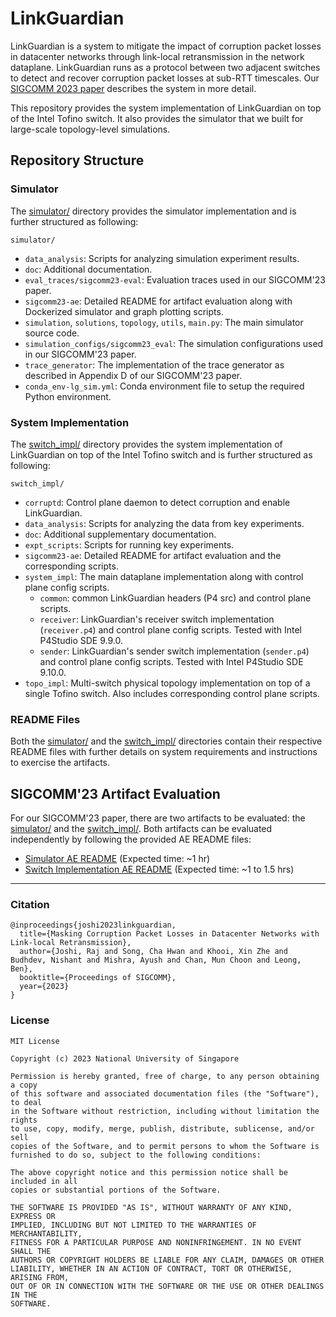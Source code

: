 # LinkGuardian

LinkGuardian is a system to mitigate the impact of corruption packet losses in datacenter networks through link-local retransmission in the network dataplane.
LinkGuardian runs as a protocol between two adjacent switches to detect and recover corruption packet losses at sub-RTT timescales. Our [SIGCOMM 2023 paper](https://rajkiranjoshi.github.io/files/papers/sigcomm23-linkguardian.pdf) describes the system in more detail.

This repository provides the system implementation of LinkGuardian on top of the Intel Tofino switch. It also provides the simulator that we built for large-scale topology-level simulations.

## Repository Structure

### Simulator

The [simulator/](./simulator/) directory provides the simulator implementation and is further structured as following:

`simulator/`
* `data_analysis`: Scripts for analyzing simulation experiment results.
* `doc`: Additional documentation.
* `eval_traces/sigcomm23-eval`: Evaluation traces used in our SIGCOMM'23 paper.
* `sigcomm23-ae`: Detailed README for artifact evaluation along with Dockerized simulator and graph plotting scripts.
* `simulation`, `solutions`, `topology`, `utils`, `main.py`: The main simulator source code.
* `simulation_configs/sigcomm23_eval`: The simulation configurations used in our SIGCOMM'23 paper.
* `trace_generator`: The implementation of the trace generator as described in Appendix D of our SIGCOMM'23 paper.
* `conda_env-lg_sim.yml`: Conda environment file to setup the required Python environment. 

### System Implementation

The [switch_impl/](./switch_impl/) directory provides the system implementation of LinkGuardian on top of the Intel Tofino switch and is further structured as following:

`switch_impl/`
* `corruptd`: Control plane daemon to detect corruption and enable LinkGuardian.
* `data_analysis`: Scripts for analyzing the data from key experiments.
* `doc`: Additional supplementary documentation.
* `expt_scripts`: Scripts for running key experiments. 
* `sigcomm23-ae`: Detailed README for artifact evaluation and the corresponding
  scripts. 
* `system_impl`: The main dataplane implementation along with control plane
  config scripts.
  * `common`: common LinkGuardian headers (P4 src) and control plane scripts.
  * `receiver`: LinkGuardian's receiver switch implementation (`receiver.p4`) and
    control plane config scripts. Tested with Intel P4Studio SDE 9.9.0.
  * `sender`: LinkGuardian's sender switch implementation (`sender.p4`) and
    control plane config scripts. Tested with Intel P4Studio SDE 9.10.0.
* `topo_impl`: Multi-switch physical topology implementation on top of a
    single Tofino switch. Also includes corresponding control plane scripts.

### README Files
Both the [simulator/](./simulator/) and the [switch_impl/](./switch_impl/) directories contain their respective README files with further details on system requirements and instructions to exercise the artifacts.


## SIGCOMM'23 Artifact Evaluation

For our SIGCOMM'23 paper, there are two artifacts to be evaluated: the [simulator/](./simulator/) and the [switch_impl/](./switch_impl/). Both artifacts can be evaluated independently by following the provided AE README files:
* [Simulator AE README](./simulator/sigcomm23-ae/README.md) (Expected time: ~1 hr)
* [Switch Implementation AE README](./switch_impl/sigcomm23-ae/README.md) (Expected time: ~1 to 1.5 hrs)

---
### Citation
```
@inproceedings{joshi2023linkguardian,
  title={Masking Corruption Packet Losses in Datacenter Networks with Link-local Retransmission},
  author={Joshi, Raj and Song, Cha Hwan and Khooi, Xin Zhe and Budhdev, Nishant and Mishra, Ayush and Chan, Mun Choon and Leong, Ben},
  booktitle={Proceedings of SIGCOMM},
  year={2023}
}
```
### License
```
MIT License

Copyright (c) 2023 National University of Singapore

Permission is hereby granted, free of charge, to any person obtaining a copy
of this software and associated documentation files (the "Software"), to deal
in the Software without restriction, including without limitation the rights
to use, copy, modify, merge, publish, distribute, sublicense, and/or sell
copies of the Software, and to permit persons to whom the Software is
furnished to do so, subject to the following conditions:

The above copyright notice and this permission notice shall be included in all
copies or substantial portions of the Software.

THE SOFTWARE IS PROVIDED "AS IS", WITHOUT WARRANTY OF ANY KIND, EXPRESS OR
IMPLIED, INCLUDING BUT NOT LIMITED TO THE WARRANTIES OF MERCHANTABILITY,
FITNESS FOR A PARTICULAR PURPOSE AND NONINFRINGEMENT. IN NO EVENT SHALL THE
AUTHORS OR COPYRIGHT HOLDERS BE LIABLE FOR ANY CLAIM, DAMAGES OR OTHER
LIABILITY, WHETHER IN AN ACTION OF CONTRACT, TORT OR OTHERWISE, ARISING FROM,
OUT OF OR IN CONNECTION WITH THE SOFTWARE OR THE USE OR OTHER DEALINGS IN THE
SOFTWARE.
```
